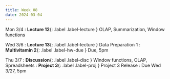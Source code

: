 ```yaml
---
title: Week 08
date: 2024-03-04
---
```

Mon 3/4
: **Lecture 12**{: .label .label-lecture } OLAP, Summarization, Window functions

Wed 3/6
: **Lecture 13**{: .label .label-lecture } Data Preparation 1
: **Multivitamin 2**{: .label .label-hw-due } Due, 5pm

Thu 3/7
: **Discussion**{: .label .label-disc } Window functions, OLAP, Spreadsheets
: **Project 3**{: .label .label-proj } Project 3 Release
  : Due Wed 3/27, 5pm



